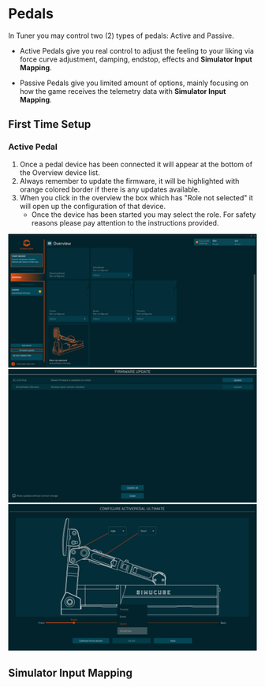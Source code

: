 # Pedals

In Tuner you may control two (2) types of pedals: Active and Passive.

- Active Pedals give you real control to adjust the feeling to your liking via force curve adjustment, damping, endstop, effects and **Simulator Input Mapping**.

- Passive Pedals give you limited amount of options, mainly focusing on how the game receives the telemetry data with **Simulator Input Mapping**.

## First Time Setup

### Active Pedal
1. Once a pedal device has been connected it will appear at the bottom of the Overview device list.
2. Always remember to update the firmware, it will be highlighted with orange colored border if there is any updates available.
3. When you click in the overview the box which has "Role not selected" it will open up the configuration of that device.
    - Once the device has been started you may select the role. For safety reasons please pay attention to the instructions provided.

![](assets/ActivePedalFirstTimeNoRole.png)
![](assets/ActivePedalFirstTimeNoRoleFirmwareUpdate.png)
![](assets/ActivePedalFirstTimeSelectRoleMenu.png)


## Simulator Input Mapping







